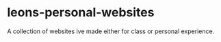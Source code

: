 # leons-personal-websites
A collection of websites ive made either for class or personal experience.

